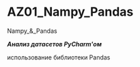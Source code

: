 # AZ01_Nampy_Pandas
 Nampy_&_Pandas

___Анализ датасетов PyCharm'ом___

использование библиотеки Pandas